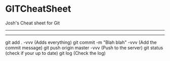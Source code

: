 # GITCheatSheet
Josh's Cheat sheet for Git

---

---
git add . -vvv (Adds everything)
git commit -m "Blah blah" -vvv (Add the commit message)
git push origin master -vvv (Push to the server)
git status (check if your up to date)
git log (Check the log)
